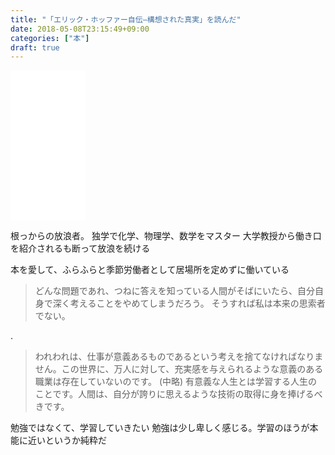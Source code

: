 ```yaml
---
title: "「エリック・ホッファー自伝―構想された真実」を読んだ"
date: 2018-05-08T23:15:49+09:00
categories: ["本"]
draft: true
---
```


<iframe style="width:120px;height:240px;" marginwidth="0" marginheight="0" scrolling="no" frameborder="0" src="//rcm-fe.amazon-adsystem.com/e/cm?lt1=_blank&bc1=000000&IS2=1&bg1=FFFFFF&fc1=000000&lc1=0000FF&t=blogtkt989inf-22&o=9&p=8&l=as4&m=amazon&f=ifr&ref=as_ss_li_til&asins=4878934735&linkId=9c29927f1f36cb54812c0c390ce8a9c1"></iframe>

根っからの放浪者。
独学で化学、物理学、数学をマスター
大学教授から働き口を紹介されるも断って放浪を続ける

本を愛して、ふらふらと季節労働者として居場所を定めずに働いている


> どんな問題であれ、つねに答えを知っている人間がそばにいたら、自分自身で深く考えることをやめてしまうだろう。
> そうすれば私は本来の思索者でない。

.

> われわれは、仕事が意義あるものであるという考えを捨てなければなりません。この世界に、万人に対して、充実感を与えられるような意義のある職業は存在していないのです。
> (中略)
> 有意義な人生とは学習する人生のことです。人間は、自分が誇りに思えるような技術の取得に身を捧げるべきです。

勉強ではなくて、学習していきたい
勉強は少し卑しく感じる。学習のほうが本能に近いというか純粋だ
